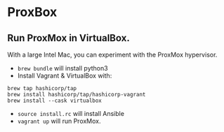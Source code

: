 # ProxBox

## Run ProxMox in VirtualBox.

With a large Intel Mac, you can experiment with the ProxMox hypervisor.

- `brew bundle` will install python3
- Install Vagrant & VirtualBox with:
```
brew tap hashicorp/tap
brew install hashicorp/tap/hashicorp-vagrant
brew install --cask virtualbox
```
- `source install.rc` will install Ansible
- `vagrant up` will run ProxMox.
